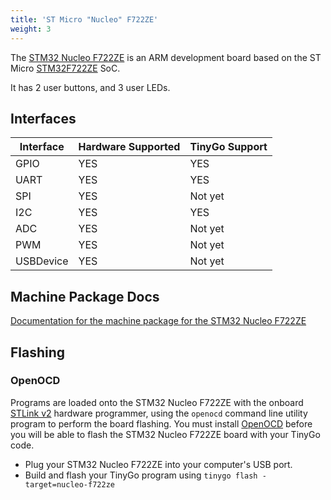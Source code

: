 ```yaml
---
title: 'ST Micro "Nucleo" F722ZE'
weight: 3
---
```


The [STM32 Nucleo F722ZE](https://www.st.com/en/evaluation-tools/nucleo-f722ze.html) is an ARM development board based on the ST Micro [STM32F722ZE](https://www.st.com/en/microcontrollers-microprocessors/stm32f722ze.html) SoC.

It has 2 user buttons, and 3 user LEDs.

## Interfaces

| Interface | Hardware Supported | TinyGo Support |
| --------- | ------------- | ----- |
| GPIO      | YES | YES |
| UART      | YES | YES |
| SPI       | YES | Not yet |
| I2C       | YES | YES |
| ADC       | YES | Not yet |
| PWM       | YES | Not yet |
| USBDevice | YES | Not yet |

## Machine Package Docs

[Documentation for the machine package for the STM32 Nucleo F722ZE](../machine/nucleo-f722ze)

## Flashing

### OpenOCD

Programs are loaded onto the STM32 Nucleo F722ZE with the onboard [STLink v2](https://www.st.com/en/development-tools/st-link-v2.html) hardware programmer, using the `openocd` command line utility program to perform the board flashing. You must install [OpenOCD](http://openocd.org/) before you will be able to flash the STM32 Nucleo F722ZE board with your TinyGo code.

- Plug your STM32 Nucleo F722ZE into your computer's USB port.
- Build and flash your TinyGo program using `tinygo flash -target=nucleo-f722ze`
